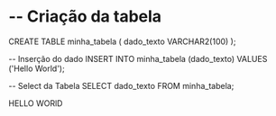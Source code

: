 # -- Criação da tabela
CREATE TABLE minha_tabela (
  dado_texto VARCHAR2(100)
);

-- Inserção do dado
INSERT INTO minha_tabela (dado_texto)
VALUES ('Hello World');



-- Select da Tabela
SELECT dado_texto
FROM minha_tabela;

HELLO WORlD


